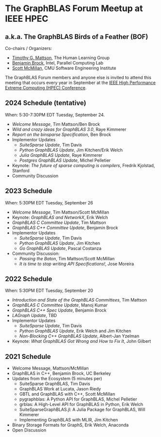 # The GraphBLAS Forum Meetup at IEEE HPEC
## a.k.a. The GraphBLAS Birds of a Feather (BOF)

Co-chairs / Organizers:
* [Timothy G. Mattson](mailto:tim@timmattson.com), The Human Learning Group
* [Benjamin Brock](mailto:benjamin.brock@intel.com), Intel, Parallel Computing Lab
* [Scott McMillan](mailto:smcmillan@sei.cmu.edu), CMU Software Engineering Institute

The GraphBLAS Forum members and anyone else is invited to attend this
meeting that occurs every year in September at the [IEEE High Performance
Extreme Computing (HPEC) Conference](https://ieee-hpec.org/).

## 2024 Schedule (tentative)

When: 5:30-7:30PM EDT Tuesday, September 24.

* *Welcome Message*, Tim Mattson/Ben Brock
* *Wild and crazy ideas for GraphBLAS 3.0*, Raye Kimmerer
* *Report on the binsparse Specification*, Ben Brock
* Implementor Updates
   * *SuiteSparse Update*, Tim Davis
   * *Python GraphBLAS Update*, Jim Kitchen/Erik Welch
   * *Julia GraphBLAS Update*, Raye Kimmerer
   * *Postgres GraphBLAS Update*, Michel Pelletier
* Keynote: *The future of sparse computing is compilers*, Fredrik Kjolstad, Stanford
* Community Discussion

## 2023 Schedule

When: 5:30PM EDT Tuesday, September 26

* *Welcome Message*, Tim Mattson/Scott McMillan
* Keynote: *GraphBLAS and NetworkX*, Erik Welch
* *GraphBLAS C Committee Update*, Tim Mattson
* *GraphBLAS C++ Committee Update*, Benjamin Brock
* Implementor Updates
   * *SuiteSparse Update*, Tim Davis
   * *Python GraphBLAS Update*, Jim Kitchen
   * *Go GraphBLAS Update*, Pascal Costanza
* Community Discussion:
   * *Passing the Baton*, Tim Mattson/Scott McMillan
   * *It is time to stop writing API Specifications!*, Jose Moreira 

## 2022 Schedule

When: 5:30PM EDT Tuesday, September 20

* *Introduction and State of the GraphBLAS Committees*, Tim Mattson
* *GraphBLAS C Committee Update*, Manoj Kumar
* *GraphBLAS C++ Spec Update*, Benjamin Brock
* *LAGraph Update*, TBD
* Implementor Updates
   * *SuiteSparse Update*, Tim Davis
   * *Python GraphBLAS Update*, Erik Welch and Jim Kitchen
   * *Non-Blocking C++ GraphBLAS Update*, Albert-Jan Yzelman
* Keynote: *What GraphBLAS Got Wrong and How to Fix It*, John Gilbert 

## 2021 Schedule

* Welcome Message, Mattson/McMillan
* GraphBLAS in C++, Benjamin Brock, UC Berkeley
* Updates from the Ecosystem (5 minutes per)
   * SuiteSparse GraphBLAS, Tim Davis
   * GraphBLAS Work at Lucata, Jason Riedy
   * GBTL and GraphBLAS with C++, Scott McMillan
   * pygraphblas: A Python API for GraphBLAS, Michel Pelletier
   * grblas: A High-Level API for GraphBLAS in Python, Erik Welch
   * SuiteSparseGraphBLAS.jl: A Julia Package for GraphBLAS, Will Kimmerer
   * Implementing GraphBLAS with MLIR, Jim Kitchen
* Binary Storage Formats for GraphS, Erik Welch, Anaconda
* Open Discussion

